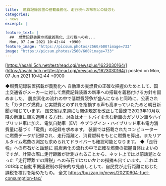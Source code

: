 ```yaml
---
title:  燃費記録装置の搭載義務化、走行税への布石との疑念も  
categories:
- news
excerpt: |
  
feature_text: |
  ##  燃費記録装置の搭載義務化、走行税への布...
  Mon, 07 Jun 2021 10:42:44  +0900
feature_image: "https://picsum.photos/2560/600?image=733"
image: "https://picsum.photos/2560/600?image=733"
---
```


[https://asahi.5ch.net/test/read.cgi/newsplus/1623030164/](https://asahi.5ch.net/test/read.cgi/newsplus/1623030164/)
posted on Mon, 07 Jun 2021 10:42:44  +0900

<!--more-->

◆燃費記録装置搭載が義務化へ 自動車の実燃費の正確な把握のためとして、国土交通省がメーカーに対して燃費記録装置の新車への搭載を義務付ける方針を固めました。 脱炭素化の流れの中で低燃費競争が盛んになると同時に、公表された「カタログ燃費」と実燃費とのずれを指摘する声も高まっていたためと朝日新聞が報じています。 国交省は来週にも関係規定を改正して最速で2023年10月以降の新車に順次適用する方針。対象はオートバイを含む新車のガソリン車やハイブリッド車に加え、電気自動車（EV）やプラグイン・ハイブリッド車も電力消費量に基づく「電費」の記録を求めます。 装置では搭載されたコンピューターに燃費データが記録され、走行距離と、消費燃料をもとに燃費を算出。またリアルタイム燃費の測定も求められてドライバーも確認可能となります。 ◆「走行税」への布石かと話題に 脱炭素化の流れの中で正確な燃費の把握自体はよいのですが、計算の際に走行距離が計測されることから、ネット上では以前話題となった「走行距離での課税」への布石ではないかとの指摘も出ています。 これは2018年に自動車関連税制の将来的な見直しとして、自民党が走行距離に応じた課税を検討を始めたもの。 全文 https://buzzap.jp/news/20210604-fuel-consumption-tax/
